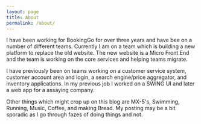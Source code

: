 ```yaml
---
layout: page
title: About
permalink: /about/
---
```


I have been working for BookingGo for over three years and have bee on a number of different teams.
Currently I am on a team which is building a new platform to replace the old website.
The new website is a Micro Front End and the team is working on the core services and helping teams migrate.

I have previously been on teams working on a customer service system, customer account area and login, a search engine/price aggregator, and inventory applications.
In my previous job I worked on a SWING UI and later a web app for a assaying company.

Other things which might crop up on this blog are MX-5's, Swimming, Running, Music, Coffee, and making Bread.
My posting may be a bit sporadic as I go through fazes of doing things and not.

